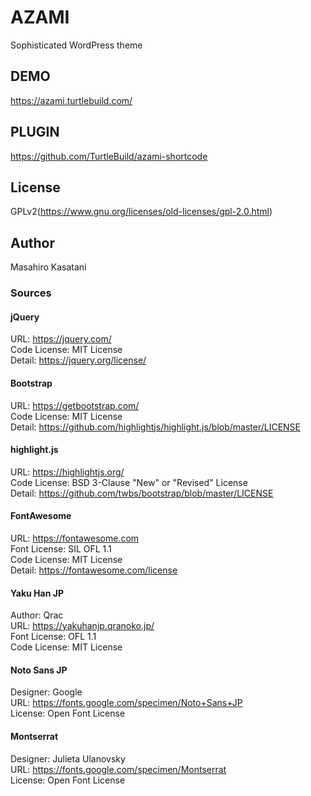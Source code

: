 # AZAMI
Sophisticated WordPress theme

## DEMO
https://azami.turtlebuild.com/

## PLUGIN
https://github.com/TurtleBuild/azami-shortcode

## License
GPLv2(https://www.gnu.org/licenses/old-licenses/gpl-2.0.html)

## Author
Masahiro Kasatani

### Sources

#### jQuery
URL: https://jquery.com/  
Code License: MIT License  
Detail: https://jquery.org/license/  

#### Bootstrap
URL: https://getbootstrap.com/  
Code License: MIT License  
Detail: https://github.com/highlightjs/highlight.js/blob/master/LICENSE  

#### highlight.js
URL: https://highlightjs.org/  
Code License: BSD 3-Clause "New" or "Revised" License  
Detail: https://github.com/twbs/bootstrap/blob/master/LICENSE  

#### FontAwesome
URL: https://fontawesome.com  
Font License: SIL OFL 1.1  
Code License: MIT License  
Detail: https://fontawesome.com/license  

#### Yaku Han JP
Author: Qrac  
URL: https://yakuhanjp.qranoko.jp/  
Font License: OFL 1.1  
Code License: MIT License  

#### Noto Sans JP
Designer: Google  
URL: https://fonts.google.com/specimen/Noto+Sans+JP  
License: Open Font License  

#### Montserrat
Designer: Julieta Ulanovsky  
URL: https://fonts.google.com/specimen/Montserrat  
License: Open Font License  
